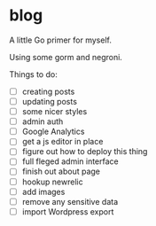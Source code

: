 blog
====

A little Go primer for myself.

Using some gorm and negroni.

Things to do:

- [ ] creating posts
- [ ] updating posts
- [ ] some nicer styles
- [ ] admin auth
- [ ] Google Analytics
- [ ] get a js editor in place
- [ ] figure out how to deploy this thing
- [ ] full fleged admin interface
- [ ] finish out about page
- [ ] hookup newrelic
- [ ] add images
- [ ] remove any sensitive data
- [ ] import Wordpress export
